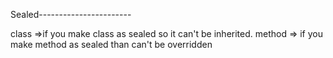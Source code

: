 Sealed-----------------------

class =>if you make class as sealed so it can't be inherited.
method => if you make method as sealed than can't be overridden
